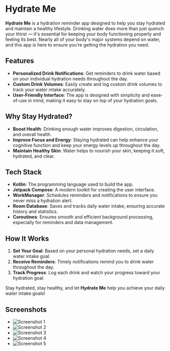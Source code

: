 # Hydrate Me

**Hydrate Me** is a hydration reminder app designed to help you stay hydrated and maintain a healthy lifestyle. Drinking water does more than just quench your thirst — it's essential for keeping your body functioning properly and feeling its best. Nearly all of your body's major systems depend on water, and this app is here to ensure you’re getting the hydration you need.

## Features
- **Personalized Drink Notifications**: Get reminders to drink water based on your individual hydration needs throughout the day.
- **Custom Drink Volumes**: Easily create and log custom drink volumes to track your water intake accurately.
- **User-Friendly Interface**: The app is designed with simplicity and ease-of-use in mind, making it easy to stay on top of your hydration goals.

## Why Stay Hydrated?
- **Boost Health**: Drinking enough water improves digestion, circulation, and overall health.
- **Improve Focus and Energy**: Staying hydrated can help enhance your cognitive function and keep your energy levels up throughout the day.
- **Maintain Healthy Skin**: Water helps to nourish your skin, keeping it soft, hydrated, and clear.

## Tech Stack
- **Kotlin**: The programming language used to build the app.
- **Jetpack Compose**: A modern toolkit for creating the user interface.
- **WorkManager**: Schedules reminders and notifications to ensure you never miss a hydration alert.
- **Room Database**: Saves and tracks daily water intake, ensuring accurate history and statistics.
- **Coroutines**: Ensures smooth and efficient background processing, especially for reminders and data management.

## How It Works
1. **Set Your Goal**: Based on your personal hydration needs, set a daily water intake goal.
2. **Receive Reminders**: Timely notifications remind you to drink water throughout the day.
3. **Track Progress**: Log each drink and watch your progress toward your hydration goal.

Stay hydrated, stay healthy, and let **Hydrate Me** help you achieve your daily water intake goals!

## Screenshots
- ![Screenshot 1](https://github.com/devashishonline/Hydrate-Me/blob/master/Assets/unnamed.webp)
- ![Screenshot 2](https://github.com/devashishonline/Hydrate-Me/blob/master/Assets/unnamed%20(1).webp)
- ![Screenshot 3](https://github.com/devashishonline/Hydrate-Me/blob/master/Assets/unnamed%20(2).webp)
- ![Screenshot 4](https://github.com/devashishonline/Hydrate-Me/blob/master/Assets/unnamed%20(3).webp)
- ![Screenshot 5](https://github.com/devashishonline/Hydrate-Me/blob/master/Assets/unnamed%20(4).webp)
